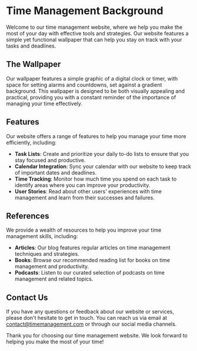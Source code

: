 <!--font:IBM Plex Sans-->

# Time Management Background

Welcome to our time management website, where we help you make the most of your day with effective tools and strategies. Our website features a simple yet functional wallpaper that can help you stay on track with your tasks and deadlines.

## The Wallpaper

Our wallpaper features a simple graphic of a digital clock or timer, with space for setting alarms and countdowns, set against a gradient background. This wallpaper is designed to be both visually appealing and practical, providing you with a constant reminder of the importance of managing your time effectively.

## Features

Our website offers a range of features to help you manage your time more efficiently, including:

- **Task Lists**: Create and prioritize your daily to-do lists to ensure that you stay focused and productive.
- **Calendar Integration**: Sync your calendar with our website to keep track of important dates and deadlines.
- **Time Tracking**: Monitor how much time you spend on each task to identify areas where you can improve your productivity.
- **User Stories**: Read about other users' experiences with time management and learn from their successes and failures.

## References

We provide a wealth of resources to help you improve your time management skills, including:

- **Articles**: Our blog features regular articles on time management techniques and strategies.
- **Books**: Browse our recommended reading list for books on time management and productivity.
- **Podcasts**: Listen to our curated selection of podcasts on time management and related topics.

## Contact Us

If you have any questions or feedback about our website or services, please don't hesitate to get in touch. You can reach us via email at [contact@timemanagement.com](mailto:contact@timemanagement.com) or through our social media channels.

Thank you for choosing our time management website. We look forward to helping you make the most of your time!

<!--

Write me content for website with wallpaper which alt text is:

"A wallpaper featuring a simple graphic of a digital clock or timer, with space for setting alarms and countdowns, set against a gradient background."

The name/title of the page should not be 1:1 copy of the alt text but rather a real content of the website which is using this wallpaper.

- Use markdown format 
- Start with heading
- Heading should be short and concise
- The content should look like a real website 
- The website should not be about the wallpaper, wallpaper is just a related background
- Heading should be contain work "wallpaper" or "background"
- Include real sections like references, contact, user stories, etc. use things relevant to the page purpose.
- Feel free to use structure like headings, bullets, numbering, blockquotes, paragraphs, horizontal lines, etc.
- You can use formatting like bold or _italic_
- You can include UTF-8 emojis
- Links should be only #hash anchors (and you can refer to the document itself)
- Do not include images


---


# Time Management Background

Welcome to our time management website, where we help you make the most of your day with effective tools and strategies. Our website features a simple yet functional wallpaper that can help you stay on track with your tasks and deadlines.

## The Wallpaper

Our wallpaper features a simple graphic of a digital clock or timer, with space for setting alarms and countdowns, set against a gradient background. This wallpaper is designed to be both visually appealing and practical, providing you with a constant reminder of the importance of managing your time effectively.

## Features

Our website offers a range of features to help you manage your time more efficiently, including:

- **Task Lists**: Create and prioritize your daily to-do lists to ensure that you stay focused and productive.
- **Calendar Integration**: Sync your calendar with our website to keep track of important dates and deadlines.
- **Time Tracking**: Monitor how much time you spend on each task to identify areas where you can improve your productivity.
- **User Stories**: Read about other users' experiences with time management and learn from their successes and failures.

## References

We provide a wealth of resources to help you improve your time management skills, including:

- **Articles**: Our blog features regular articles on time management techniques and strategies.
- **Books**: Browse our recommended reading list for books on time management and productivity.
- **Podcasts**: Listen to our curated selection of podcasts on time management and related topics.

## Contact Us

If you have any questions or feedback about our website or services, please don't hesitate to get in touch. You can reach us via email at [contact@timemanagement.com](mailto:contact@timemanagement.com) or through our social media channels.

Thank you for choosing our time management website. We look forward to helping you make the most of your time!

-->
